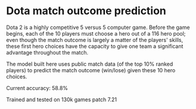 # Dota match outcome prediction

Dota 2 is a highly competitive 5 versus 5 computer game. Before the game begins, each of the 10 players must choose a hero out of a 116 hero pool; even though the match outcome is largely a matter of the players' skills, these first hero choices have the capacity to give one team a significant advantage throughout the match.

The model built here uses public match data (of the top 10% ranked players) to predict the match outcome (win/lose) given these 10 hero choices. 

Current accuracy: 58.8%

Trained and tested on 130k games patch 7.21
